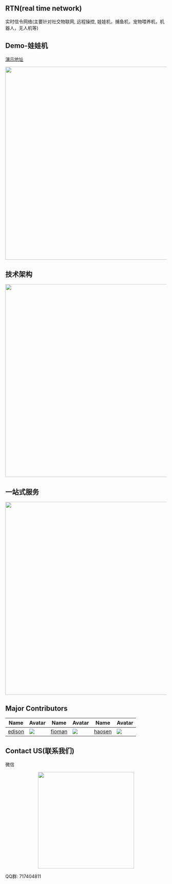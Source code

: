 ## RTN(real time network)
实时信令网络(主要针对社交物联网, 远程操控, 娃娃机，捕鱼机，宠物喂养机，机器人，无人机等)

## Demo-娃娃机
[演示地址](https://wawaji.mofanbaby.com)
<p align="center">
  <img width="600" src="https://raw.githubusercontent.com/newtalentxp/rtn/master/image/wawaji-1.jpg">
</p>

## 技术架构
<p align="center">
  <img width="600" src="https://raw.githubusercontent.com/newtalentxp/rtn/master/image/architecure-1.jpg">
</p>

## 一站式服务
<p align="center">
  <img width="600" src="https://raw.githubusercontent.com/newtalentxp/rtn/master/image/fullstack-services.jpg">
</p>

## Major Contributors
|Name|Avatar|Name|Avatar|Name|Avatar|
|---|---|---|---|---|---|
|[edison](https://github.com/newtalentxp) |  ![](https://avatars2.githubusercontent.com/u/1500351?v=3&s=60)  |[fioman](https://github.com/fioman) |  ![](https://avatars0.githubusercontent.com/u/1495834?v=3&s=60)  | [haosen](https://github.com/haosen)       |  ![](https://avatars2.githubusercontent.com/u/6976367?v=3&s=60)

## Contact US(联系我们)

微信
<p align="center">
  <img width="300" src="https://github.com/newtalentxp/rtn/blob/master/image/me-wechat.gif?raw=true">
</p>

QQ群: 717404811
